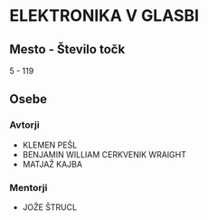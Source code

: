 # ELEKTRONIKA V GLASBI
## Mesto - Število točk
5 - 119
## Osebe
### Avtorji
 * KLEMEN PEŠL
 * BENJAMIN WILLIAM CERKVENIK WRAIGHT
 * MATJAŽ KAJBA
### Mentorji
 * JOŽE ŠTRUCL